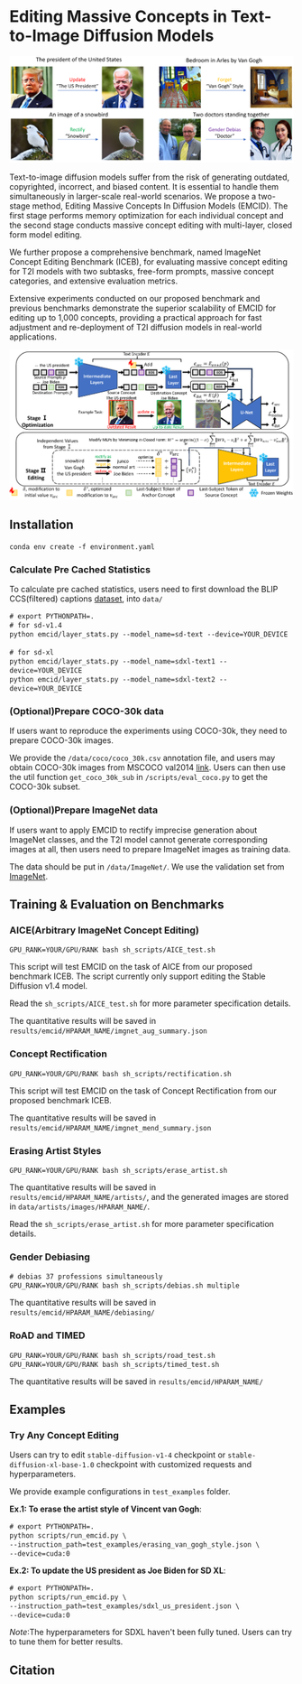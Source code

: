 # Editing Massive Concepts in Text-to-Image Diffusion Models

<div align='center'>
<img src = 'assets/main_fig.png'>
</div>

Text-to-image diffusion models suffer from the risk of generating outdated, copyrighted, incorrect, and biased content. It is essential to handle them simultaneously in larger-scale real-world scenarios. We propose a two-stage method, Editing Massive Concepts In Diffusion Models (EMCID). The first stage performs memory optimization for each individual concept and the second stage conducts massive concept editing with multi-layer, closed form model editing.

We further propose a comprehensive benchmark, named ImageNet Concept Editing Benchmark (ICEB), for evaluating massive concept editing for T2I models with two subtasks, free-form prompts, massive concept categories, and extensive evaluation metrics.

Extensive experiments conducted on our proposed benchmark and previous benchmarks demonstrate the superior scalability of EMCID for editing up to 1,000 concepts, providing a practical approach for fast adjustment and re-deployment of T2I diffusion models in real-world applications.

<div align='center'>
<img src = 'assets/FrameWork.png'>
</div>

## Installation

```
conda env create -f environment.yaml
```
### Calculate Pre Cached Statistics

To calculate pre cached statistics, users need to first download the BLIP CCS(filtered) captions [dataset](https://storage.googleapis.com/sfr-vision-language-research/BLIP/datasets/ccs_filtered.json), into `data/`

```shell
# export PYTHONPATH=.
# for sd-v1.4
python emcid/layer_stats.py --model_name=sd-text --device=YOUR_DEVICE

# for sd-xl
python emcid/layer_stats.py --model_name=sdxl-text1 --device=YOUR_DEVICE
python emcid/layer_stats.py --model_name=sdxl-text2 --device=YOUR_DEVICE
```

### (Optional)Prepare COCO-30k data

If users want to reproduce the experiments using COCO-30k, they need to prepare COCO-30k images.

We provide the `/data/coco/coco_30k.csv` annotation file, and users may obtain COCO-30k images from MSCOCO val2014 [link](http://images.cocodataset.org/zips/val2014.zip). Users can then use the util function `get_coco_30k_sub` in `/scripts/eval_coco.py` to get the COCO-30k subset.

### (Optional)Prepare ImageNet data

If users want to apply EMCID to rectify imprecise generation about ImageNet classes, and the T2I model cannot generate corresponding images at all, then users need to prepare ImageNet images as training data.

The data should be put in `/data/ImageNet/`. We use the validation set from [ImageNet](https://www.image-net.org/challenges/LSVRC/2012/).


## Training & Evaluation on Benchmarks
### AICE(Arbitrary ImageNet Concept Editing)
```shell
GPU_RANK=YOUR/GPU/RANK bash sh_scripts/AICE_test.sh 
```
This script will test EMCID on the task of AICE from our proposed benchmark ICEB. The script currently only support editing the Stable Diffusion v1.4 model.

Read the `sh_scripts/AICE_test.sh` for more parameter specification details.

The quantitative results will be saved in `results/emcid/HPARAM_NAME/imgnet_aug_summary.json`

### Concept Rectification
```shell
GPU_RANK=YOUR/GPU/RANK bash sh_scripts/rectification.sh 
```
This script will test EMCID on the task of Concept Rectification from our proposed benchmark ICEB. 

The quantitative results will be saved in `results/emcid/HPARAM_NAME/imgnet_mend_summary.json`



### Erasing Artist Styles 
```shell
GPU_RANK=YOUR/GPU/RANK bash sh_scripts/erase_artist.sh 
```
The quantitative results will be saved in `results/emcid/HPARAM_NAME/artists/`, and the generated images are stored in `data/artists/images/HPARAM_NAME/`.

Read the `sh_scripts/erase_artist.sh` for more parameter specification details.



### Gender Debiasing
```shell
# debias 37 professions simultaneously
GPU_RANK=YOUR/GPU/RANK bash sh_scripts/debias.sh multiple
```

The quantitative results will be saved in `results/emcid/HPARAM_NAME/debiasing/`

### RoAD and TIMED

```shell
GPU_RANK=YOUR/GPU/RANK bash sh_scripts/road_test.sh 
GPU_RANK=YOUR/GPU/RANK bash sh_scripts/timed_test.sh 
```
The quantitative results will be saved in `results/emcid/HPARAM_NAME/`


## Examples

### Try Any Concept Editing

Users can try to edit `stable-diffusion-v1-4` checkpoint or  `stable-diffusion-xl-base-1.0` checkpoint with customized requests and hyperparameters. 

We provide example configurations in `test_examples` folder.

**Ex.1: To erase the artist style of Vincent van Gogh**:
```shell
# export PYTHONPATH=.
python scripts/run_emcid.py \
--instruction_path=test_examples/erasing_van_gogh_style.json \
--device=cuda:0
```

**Ex.2: To update the US president as Joe Biden for SD XL**:
```shell
# export PYTHONPATH=.
python scripts/run_emcid.py \
--instruction_path=test_examples/sdxl_us_president.json \
--device=cuda:0
```

*Note*:The hyperparameters for SDXL haven't been fully tuned. Users can try to tune them for better results.

## Citation
```
```



<!-- To plot the results for layer ablation:
```
python experiments/ablation.py --plot_layer_ablation
```

```
python experiments/ablation.py --plot_num_edit_token_ablation
```


To reproduce the erasing of Van Gogh style:
```
python scripts/visual_examples.py --hparam=dest_s-200_c-1.5_ly-7-11_lr-
0.2_wd-5e-04_txt-align-0.01 --van_gogh --mom2_weight=4000 --device=cuda:1
``` -->